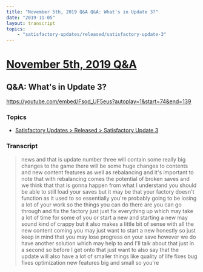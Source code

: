 ```yaml
---
title: "November 5th, 2019 Q&A Q&A: What's in Update 3?"
date: "2019-11-05"
layout: transcript
topics:
    - "satisfactory-updates/released/satisfactory-update-3"
---
```

# [November 5th, 2019 Q&A](../2019-11-05.md)
## Q&A: What's in Update 3?
https://youtube.com/embed/Fsod_UF5eus?autoplay=1&start=74&end=139

### Topics
* [Satisfactory Updates > Released > Satisfactory Update 3](../topics/satisfactory-updates/released/satisfactory-update-3.md)

### Transcript

> news and that is update number three will contain some really big changes to the game there will be some huge changes to contents and new content features as well as rebalancing and it's important to note that with rebalancing comes the potential of broken saves and we think that that is gonna happen from what I understand you should be able to still load your saves but it may be that your factory doesn't function as it used to so essentially you're probably going to be losing a lot of your work so the things you can do there are you can go through and fix the factory just just fix everything up which may take a lot of time for some of you or start a new and starting a new may sound kind of crappy but it also makes a little bit of sense with all the new content coming you may just want to start a new honestly so just keep in mind that you may lose progress on your save however we do have another solution which may help to and I'll talk about that just in a second so before I get onto that just want to also say that the update will also have a lot of smaller things like quality of life fixes bug fixes optimization new features big and small so you're
